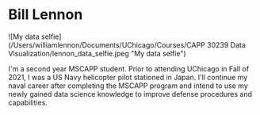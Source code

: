 # Bill Lennon
![My data selfie] (/Users/williamlennon/Documents/UChicago/Courses/CAPP 30239 Data Visualization/lennon_data_selfie.jpeg "My data selfie")

I'm a second year MSCAPP student.  Prior to attending UChicago in Fall of 2021,
I was a US Navy helicopter pilot stationed in Japan.  I'll continue my naval
career after completing the MSCAPP program and intend to use my newly gained
data science knowledge to improve defense procedures and capabilities.  
